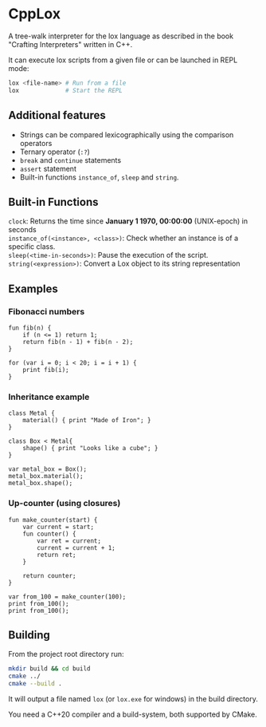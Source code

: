 CppLox
======

A tree-walk interpreter for the lox language as described in
the book "Crafting Interpreters" written in C++.

It can execute lox scripts from a given file or can be launched in REPL mode:
```bash
lox <file-name> # Run from a file
lox             # Start the REPL
```

Additional features
-------------------
 - Strings can be compared lexicographically using the comparison operators
 - Ternary operator (`:?`)
 - `break` and `continue` statements
 - `assert` statement
 - Built-in functions `instance_of`, `sleep` and `string`.


Built-in Functions
------------------
`clock`: Returns the time since **January 1 1970, 00:00:00** (UNIX-epoch) in seconds  
`instance_of(<instance>, <class>)`: Check whether an instance is of a specific class.  
`sleep(<time-in-seconds>)`: Pause the execution of the script.  
`string(<expression>)`: Convert a Lox object to its string representation  


Examples
--------
### Fibonacci numbers
```
fun fib(n) {
	if (n <= 1) return 1;
	return fib(n - 1) + fib(n - 2);
}

for (var i = 0; i < 20; i = i + 1) {
	print fib(i);
}
```

### Inheritance example
```
class Metal {
	material() { print "Made of Iron"; }
}

class Box < Metal{
	shape() { print "Looks like a cube"; }
}

var metal_box = Box();
metal_box.material();
metal_box.shape();
```

### Up-counter (using closures)
```
fun make_counter(start) {
	var current = start;
	fun counter() {
		var ret = current;
		current = current + 1;
		return ret;
	}

	return counter;
}

var from_100 = make_counter(100);
print from_100();
print from_100();
```


Building
--------
From the project root directory run:

```bash
mkdir build && cd build
cmake ../
cmake --build .
```

It will output a file named `lox` (or `lox.exe` for windows) in the build directory.

You need a C++20 compiler and a build-system, both supported by CMake.
